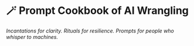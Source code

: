 # 🪄 Prompt Cookbook of AI Wrangling  
_Incantations for clarity. Rituals for resilience. Prompts for people who whisper to machines._
